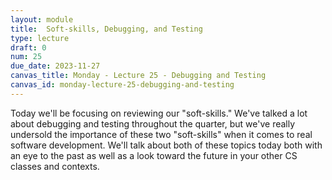 ```yaml
---
layout: module
title:  Soft-skills, Debugging, and Testing
type: lecture
draft: 0
num: 25
due_date: 2023-11-27
canvas_title: Monday - Lecture 25 - Debugging and Testing
canvas_id: monday-lecture-25-debugging-and-testing
---
```


Today we'll be focusing on reviewing our "soft-skills." We've talked a lot about debugging and testing throughout the quarter, but we've really undersold the importance of these two "soft-skills" when it comes to real software development. We'll talk about both of these topics today both with an eye to the past as well as a look toward the future in your other CS classes and contexts.